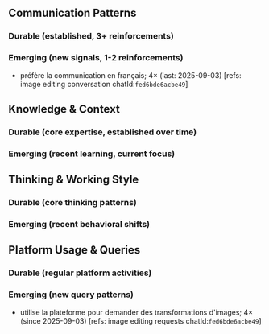 ## Communication Patterns
### Durable (established, 3+ reinforcements)

### Emerging (new signals, 1-2 reinforcements)
- préfère la communication en français; 4× (last: 2025-09-03) [refs: image editing conversation chatId:`fed6bde6acbe49`]

## Knowledge & Context
### Durable (core expertise, established over time)

### Emerging (recent learning, current focus)

## Thinking & Working Style
### Durable (core thinking patterns)

### Emerging (recent behavioral shifts)

## Platform Usage & Queries
### Durable (regular platform activities)

### Emerging (new query patterns)
- utilise la plateforme pour demander des transformations d'images; 4× (since 2025-09-03) [refs: image editing requests chatId:`fed6bde6acbe49`]